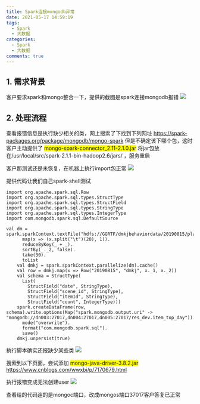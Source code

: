 ```yaml
---
title: Spark连接mongodb异常
date: 2021-05-17 14:59:19
tags:
  - Spark
  - 大数据
categories:
  - Spark
  - 大数据
comments: true
---
```


## 1. 需求背景
客户要求spark和mongo整合一下，提供的截图是spark连接mongodb报错
![](http://zengy.cn-gd.ufileos.com/6a858c2d746dc1a7153c6029a0e429f7.png)  

## 2. 处理流程
查看报错信息是执行缺少相关的类，网上搜索了下找到下列网址
https://spark-packages.org/package/mongodb/mongo-spark
但是不确定该下哪个包，这时客户主动提供了
<span style='background: yellow'>mongo-spark-connector_2.11-2.1.0.jar</span>
将jar包放在/usr/local/src/spark-2.1.1-bin-hadoop2.6/jars/ ，服务重启

客户那测试还是未恢复，在机器上执行import包正常
![](http://zengy.cn-gd.ufileos.com/4cb1ad73028c66f864d0b30988d9fe5e.png)  

提供代码让我们自己spark-shell测试
```
import org.apache.spark.sql.Row
import org.apache.spark.sql.types.StructType
import org.apache.spark.sql.types.StructField
import org.apache.spark.sql.types.StringType
import org.apache.spark.sql.types.IntegerType
import com.mongodb.spark.sql.DefaultSource

val dm = spark.sparkContext.textFile("hdfs://GGRTF/dmkjbehaviordata/20190815/play/*").
      map(x => (x.split("\t")(20), 1)).
      reduceByKey(_ + _).
      sortBy(_._2, false).
      take(30).
      toList
    val dmkj = spark.sparkContext.parallelize(dm).cache()
    val row = dmkj.map(x => Row("20190815", "dmkj", x._1, x._2))
    val schema = StructType(
      List(
        StructField("date", StringType),
        StructField("scene_id", StringType),
        StructField("itemId", StringType),
        StructField("count", IntegerType)))
    spark.createDataFrame(row, schema).write.options(Map("spark.mongodb.output.uri" -> "mongodb://dn003:27017,dn004:27017,dn005:27017/res_dev.item_top_day")).
      mode("overwrite").
      format("com.mongodb.spark.sql").
      save()
    dmkj.unpersist(true)
```
执行脚本确实还报缺少某些类
![](http://zengy.cn-gd.ufileos.com/043e66c66294e8074bcbba5d6c47b4a6.png)  

搜索到以下页面，尝试添加 <span style='background: yellow'>mongo-java-driver-3.8.2.jar</span>
https://www.cnblogs.com/wwxbi/p/7170679.html

执行报错变成无法创建user
![](http://zengy.cn-gd.ufileos.com/3e59bd76c59fa39781e0fb1065abe034.png)  

查看给的代码连的是mongoc端口，改成mongos端口37017客户答复已正常
